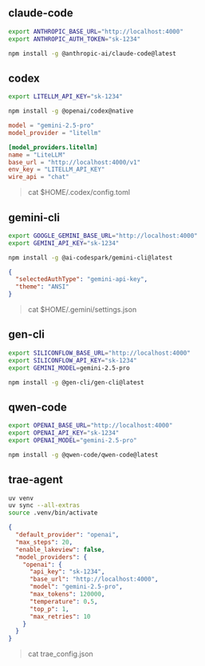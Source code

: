 ## claude-code

```bash
export ANTHROPIC_BASE_URL="http://localhost:4000"
export ANTHROPIC_AUTH_TOKEN="sk-1234"

npm install -g @anthropic-ai/claude-code@latest
```



## codex

```bash
export LITELLM_API_KEY="sk-1234"

npm install -g @openai/codex@native
```

```toml
model = "gemini-2.5-pro"
model_provider = "litellm"

[model_providers.litellm]
name = "LiteLLM"
base_url = "http://localhost:4000/v1"
env_key = "LITELLM_API_KEY"
wire_api = "chat"
```
> cat $HOME/.codex/config.toml



## gemini-cli

```bash
export GOOGLE_GEMINI_BASE_URL="http://localhost:4000"
export GEMINI_API_KEY="sk-1234"

npm install -g @ai-codespark/gemini-cli@latest
```

```json
{
  "selectedAuthType": "gemini-api-key",
  "theme": "ANSI"
}
```
> cat $HOME/.gemini/settings.json



## gen-cli

```bash
export SILICONFLOW_BASE_URL="http://localhost:4000"
export SILICONFLOW_API_KEY="sk-1234"
export GEMINI_MODEL=gemini-2.5-pro

npm install -g @gen-cli/gen-cli@latest
```



## qwen-code

```bash
export OPENAI_BASE_URL="http://localhost:4000"
export OPENAI_API_KEY="sk-1234"
export OPENAI_MODEL="gemini-2.5-pro"

npm install -g @qwen-code/qwen-code@latest
```



## trae-agent

```bash
uv venv
uv sync --all-extras
source .venv/bin/activate
```

```json
{
  "default_provider": "openai",
  "max_steps": 20,
  "enable_lakeview": false,
  "model_providers": {
    "openai": {
      "api_key": "sk-1234",
      "base_url": "http://localhost:4000",
      "model": "gemini-2.5-pro",
      "max_tokens": 120000,
      "temperature": 0.5,
      "top_p": 1,
      "max_retries": 10
    }
  }
}
```
> cat trae_config.json
